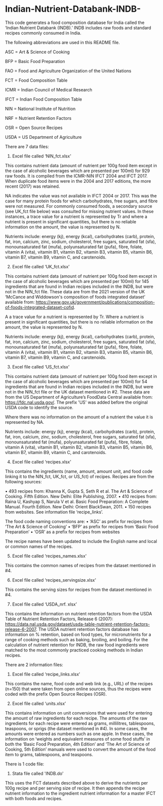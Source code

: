 # Indian-Nutrient-Databank-INDB-
This code generates a food composition database for India called the ‘Indian Nutrient Databank (INDB).’ INDB includes raw foods and standard recipes commonly consumed in India. 

The following abbreviations are used in this README file.

ASC = Art & Science of Cooking

BFP = Basic Food Preparation

FAO = Food and Agriculture Organization of the United Nations 

FCT = Food Composition Table

ICMR = Indian Council of Medical Research

IFCT = Indian Food Composition Table

NIN = National Institute of Nutrition

NRF = Nutrient Retention Factors

OSR = Open Source Recipes

USDA = US Department of Agriculture 


There are 7 data files:

1. Excel file called ‘NIN_fct.xlsx'

This contains nutrient data (amount of nutrient per 100g food item except in the case of alcoholic beverages which are presented per 100ml) for 929 raw foods. It is compiled from the ICMR-NIN IFCT 2004 and IFCT 2017. When duplicate food items were in the 2004 and 2017 editions, the more recent (2017) was retained. 

NA indicates the value was not available in IFCT 2004 or 2017. This was the case for many protein foods for which carbohydrates, free sugars, and fibre were not measured. For commonly consumed foods, a secondary source (see UK_fct file below) was consulted for missing nutrient values. In these instances, a trace value for a nutrient is represented by Tr and where a nutrient is present in significant quantities, but there is no reliable information on the amount, the value is represented by N.

Nutrients include: energy (kj), energy (kcal), carbohydrates (carb), protein, fat, iron, calcium, zinc, sodium, cholesterol, free sugars, saturated fat (sfa), monounsaturated fat (mufa), polyunsaturated fat (pufa), fibre, folate, vitamin A (vita), vitamin B1, vitamin B2, vitamin B3, vitamin B5, vitamin B6, vitamin B7, vitamin B9, vitamin C, and carotenoids. 


2. Excel file called ‘UK_fct.xlsx'

This contains nutrient data (amount of nutrient per 100g food item except in the case of alcoholic beverages which are presented per 100ml) for 145 ingredients that are found in Indian recipes included in the INDB, but were not in the NIN_fct file. These data are from the 2021 version of the UK ‘McCance and Widdowson's composition of foods integrated dataset’ available from: https://www.gov.uk/government/publications/composition-of-foods-integrated-dataset-cofid. 

A a trace value for a nutrient is represented by Tr. Where a nutrient is present in significant quantities, but there is no reliable information on the amount, the value is represented by N.

Nutrients include: energy (kj), energy (kcal), carbohydrates (carb), protein, fat, iron, calcium, zinc, sodium, cholesterol, free sugars, saturated fat (sfa), monounsaturated fat (mufa), polyunsaturated fat (pufa), fibre, folate, vitamin A (vita), vitamin B1, vitamin B2, vitamin B3, vitamin B5, vitamin B6, vitamin B7, vitamin B9, vitamin C, and carotenoids. 

3. Excel file called ‘US_fct.xlsx'

This contains nutrient data (amount of nutrient per 100g food item except in the case of alcoholic beverages which are presented per 100ml) for 54 ingredients that are found in Indian recipes included in the INDB, but were not in the NIN_fct file or the UK dataset mentioned in #2. These data are from the US Department of Agriculture’s FoodData Central available from: https://fdc.nal.usda.gov/.  The prefix 'US' was added before the original USDA code to identify the source.

Where there was no information on the amount of a nutrient the value it is represented by NA.

Nutrients include: energy (kj), energy (kcal), carbohydrates (carb), protein, fat, iron, calcium, zinc, sodium, cholesterol, free sugars, saturated fat (sfa), monounsaturated fat (mufa), polyunsaturated fat (pufa), fibre, folate, vitamin A (vita), vitamin B1, vitamin B2, vitamin B3, vitamin B5, vitamin B6, vitamin B7, vitamin B9, vitamin C, and carotenoids. 

4. Excel file called ‘recipes.xlsx'

This contains the ingredients (name, amount, amount unit, and food code linking it to the NIN_fct, UK_fct, or US_fct) of recipes. Recipes are from the following sources:

•	493 recipes from: Khanna K, Gupta S, Seth R et al. The Art & Science of Cooking. Fifth Edition. New Delhi: Elite Publishing, 2007. 
•	410 recipes from: Raina U, Kashyap S, Narula V et al. Basic Food Preparation: A Complete Manual. Fourth Edition. New Delhi: Orient BlackSwan, 2011.
•	150 recipes from websites. See information file ‘recipe_links’. 

The food code naming conventions are:
•	‘ASC’ as prefix for recipes from ‘The Art & Science of Cooking’ 
•	‘BFP’ as prefix for recipes from ‘Basic Food Preparation’
•	‘OSR’ as a prefix for recipes from websites 

The recipe names have been updated to include the English name and local or common names of the recipes.


5. Excel file called ‘recipes_names.xlsx'

This contains the common names of recipes from the dataset mentioned in #4.


6. Excel file called ‘recipes_servingsize.xlsx'

This contains the serving sizes for recipes from the dataset mentioned in #4.

7. Excel file called ‘USDA_nrf. xlsx’

This contains the information on nutrient retention factors from the USDA Table of Nutrient Retention Factors, Release 6 (2007): https://data.nal.usda.gov/dataset/usda-table-nutrient-retention-factors-release-6-2007. The USDA nutrient retention factors database has information on % retention, based on food types, for micronutrients for a range of cooking methods such as baking, broiling, and boiling. For the calculation of nutrient retention for INDB, the raw food ingredients were matched to the most commonly practiced cooking methods in Indian recipes. 


There are 2 information files:

1. Excel file called ‘recipe_links.xlsx’

This contains the name, food code and web link (e.g., URL) of the recipes (n=150) that were taken from open online sources, thus the recipes were coded with the prefix Open Source Recipes (OSR). 


2. Excel file called ‘units.xlsx’

This contains information on unit conversions that were used for entering the amount of raw ingredients for each recipe. The amounts of the raw ingredients for each recipe were entered as grams, millilitres, tablespoons, teaspoons, or sprigs (the dataset mentioned in #4). In some cases, the amounts were entered as numbers such as one apple. In these cases, the information on ‘weights and equivalent measures of some food stuffs’ in both the ‘Basic Food Preparation, 4th Edition’ and ‘The Art of Science of Cooking, 5th Edition’ manuals were used to convert the amount of the food item to grams, tablespoons, and teaspoons.


There is 1 code file:

1. Stata file called 'INDB.do'

This uses the FCT datasets described above to derive the nutrients per 100g recipe and per serving size of recipe. It then appends the recipe nutrient information to the ingredient nutrient information for a master IFCT with both foods and recipes. 
